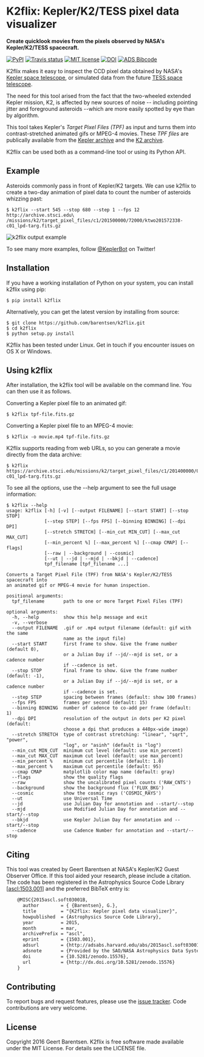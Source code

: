 K2flix: Kepler/K2/TESS pixel data visualizer
============================================

**Create quicklook movies from the pixels observed by NASA's
Kepler/K2/TESS spacecraft.**

[![PyPI](http://img.shields.io/pypi/v/k2flix.svg)](https://pypi.python.org/pypi/k2flix/)
[![Travis status](http://img.shields.io/travis/KeplerGO/k2flix/master.svg)](http://travis-ci.org/KeplerGO/k2flix)
[![MIT license](http://img.shields.io/badge/license-MIT-blue.svg)](https://github.com/barentsen/k2flix/blob/master/LICENSE)
[![DOI](https://zenodo.org/badge/doi/10.5281/zenodo.15576.svg)](http://dx.doi.org/10.5281/zenodo.15576)
[![ADS Bibcode](https://img.shields.io/badge/NASA%20ADS-2015ascl.soft03001B-blue.svg)](http://adsabs.harvard.edu/abs/2015ascl.soft03001B)

K2flix makes it easy to inspect the CCD pixel data obtained by NASA's
[Kepler space telescope](http://keplerscience.nasa.gov), or simulated
data from the future [TESS space telescope](https://tess.gsfc.nasa.gov).

The need for this tool arised from the fact that the two-wheeled
extended Kepler mission, K2, is affected by new sources of noise --
including pointing jitter and foreground asteroids --which are more
easily spotted by eye than by algorithm.

This tool takes Kepler's *Target Pixel Files (TPF)* as input and turns
them into contrast-stretched animated gifs or MPEG-4 movies. These *TPF
files* are publically available from the [Kepler
archive](https://archive.stsci.edu/missions/kepler/target_pixel_files/)
and the [K2
archive](https://archive.stsci.edu/missions/k2/target_pixel_files/).

K2flix can be used both as a command-line tool or using its Python API.

Example
-------

Asteroids commonly pass in front of Kepler/K2 targets. We can use k2flix
to create a two-day animation of pixel data to count the number of
asteroids whizzing past:

    $ k2flix --start 545 --stop 680 --step 1 --fps 12 http://archive.stsci.edu\
    /missions/k2/target_pixel_files/c1/201500000/72000/ktwo201572338-c01_lpd-targ.fits.gz

![k2flix output example](https://raw.githubusercontent.com/barentsen/k2flix/master/examples/epic-201572338.gif)

To see many more examples, follow
[@KeplerBot](https://twitter.com/KeplerBot) on Twitter!

Installation
------------

If you have a working installation of Python on your system, you can
install k2flix using pip:

    $ pip install k2flix

Alternatively, you can get the latest version by installing from source:

    $ git clone https://github.com/barentsen/k2flix.git
    $ cd k2flix
    $ python setup.py install

K2flix has been tested under Linux. Get in touch if you encounter issues
on OS X or Windows.

Using k2flix
------------

After installation, the k2flix tool will be available on the command
line. You can then use it as follows.

Converting a Kepler pixel file to an animated gif:

    $ k2flix tpf-file.fits.gz

Converting a Kepler pixel file to an MPEG-4 movie:

    $ k2flix -o movie.mp4 tpf-file.fits.gz

K2flix supports reading from web URLs, so you can generate a movie
directly from the data archive:

    $ k2flix https://archive.stsci.edu/missions/k2/target_pixel_files/c1/201400000/00000/ktwo201400022-c01_lpd-targ.fits.gz

To see all the options, use the --help argument to see the full usage
information:

    $ k2flix --help
    usage: k2flix [-h] [-v] [--output FILENAME] [--start START] [--stop STOP]
                  [--step STEP] [--fps FPS] [--binning BINNING] [--dpi DPI]
                  [--stretch STRETCH] [--min_cut MIN_CUT] [--max_cut MAX_CUT]
                  [--min_percent %] [--max_percent %] [--cmap CMAP] [--flags]
                  [--raw | --background | --cosmic]
                  [--ut | --jd | --mjd | --bkjd | --cadence]
                  tpf_filename [tpf_filename ...]

    Converts a Target Pixel File (TPF) from NASA's Kepler/K2/TESS spacecraft into
    an animated gif or MPEG-4 movie for human inspection.

    positional arguments:
      tpf_filename       path to one or more Target Pixel Files (TPF)

    optional arguments:
      -h, --help         show this help message and exit
      -v, --verbose
      --output FILENAME  .gif or .mp4 output filename (default: gif with the same
                         name as the input file)
      --start START      first frame to show. Give the frame number (default 0),
                         or a Julian Day if --jd/--mjd is set, or a cadence number
                         if --cadence is set.
      --stop STOP        final frame to show. Give the frame number (default: -1),
                         or a Julian Day if --jd/--mjd is set, or a cadence number
                         if --cadence is set.
      --step STEP        spacing between frames (default: show 100 frames)
      --fps FPS          frames per second (default: 15)
      --binning BINNING  number of cadence to co-add per frame (default: 1)
      --dpi DPI          resolution of the output in dots per K2 pixel (default:
                         choose a dpi that produces a 440px-wide image)
      --stretch STRETCH  type of contrast stretching: "linear", "sqrt", "power",
                         "log", or "asinh" (default is "log")
      --min_cut MIN_CUT  minimum cut level (default: use min_percent)
      --max_cut MAX_CUT  maximum cut level (default: use max_percent)
      --min_percent %    minimum cut percentile (default: 1.0)
      --max_percent %    maximum cut percentile (default: 95)
      --cmap CMAP        matplotlib color map name (default: gray)
      --flags            show the quality flags
      --raw              show the uncalibrated pixel counts ('RAW_CNTS')
      --background       show the background flux ('FLUX_BKG')
      --cosmic           show the cosmic rays ('COSMIC_RAYS')
      --ut               use Universal Time
      --jd               use Julian Day for annotation and --start/--stop
      --mjd              use Modified Julian Day for annotation and --start/--stop
      --bkjd             use Kepler Julian Day for annotation and --start/--stop
      --cadence          use Cadence Number for annotation and --start/--stop

Citing
------

This tool was created by Geert Barentsen at NASA's Kepler/K2 Guest
Observer Office. If this tool aided your research, please include a
citation. The code has been registered in the Astrophysics Source Code
Library \[[ascl:1503.001](http://ascl.net/code/v/1069)\] and the
preferred BibTeX entry is:

```latex
    @MISC{2015ascl.soft03001B,
      author        = { {Barentsen}, G.},
      title         = "{K2flix: Kepler pixel data visualizer}",
      howpublished  = {Astrophysics Source Code Library},
      year          = 2015,
      month         = mar,
      archivePrefix = "ascl",
      eprint        = {1503.001},
      adsurl        = {http://adsabs.harvard.edu/abs/2015ascl.soft03001B},
      adsnote       = {Provided by the SAO/NASA Astrophysics Data System},
      doi           = {10.5281/zenodo.15576},
      url           = {http://dx.doi.org/10.5281/zenodo.15576}
    }
```

Contributing
------------

To report bugs and request features, please use the [issue
tracker](https://github.com/barentsen/k2flix/issues). Code contributions
are very welcome.

License
-------

Copyright 2016 Geert Barentsen. K2flix is free software made available
under the MIT License. For details see the LICENSE file.
